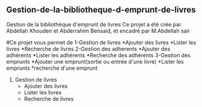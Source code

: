 ## Gestion-de-la-bibliotheque-d-emprunt-de-livres
Gestion de la bibliothèque d'emprunt de livres
Ce projet a été crée par Abdellah Khouden et Abderrahim Bensaid, et encadré par M.Abdellah sair

#Ce projet vous permet de
1-Gestion de livres
  *Ajouter des livres
  *Lister les livres
  *Recherche de livres
2-Gestion des adherents
  *Ajouter des adhérents
  *Lister les adhérents
  *Recherche des adhérents
3-Gestion des emprunts
  *Ajouter une emprunt(sortie ou entrée d'une livre)
  *Lister les emprunts
  *recherche d'une emprunt
<ol>
 <li>
  Gestion de livres
  <ul>
  <li>Ajouter des livres</li>
  <li>Lister les livres</li>
  <li>Recherche de livres</li>
 </ul>
 </li>
 
</ol>

